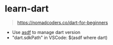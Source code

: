 # learn-dart

> https://nomadcoders.co/dart-for-beginners

- Use [asdf](https://asdf-vm.com/) to manage dart version
- "dart.sdkPath" in VSCode: $(asdf where dart)
